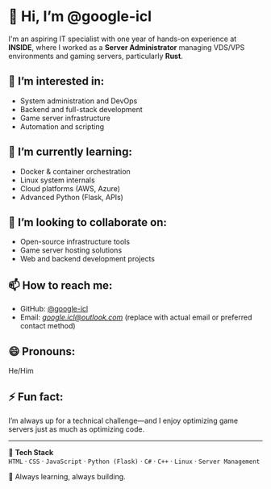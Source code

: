 # 👋 Hi, I’m @google-icl

I'm an aspiring IT specialist with one year of hands-on experience at **INSIDE**, where I worked as a **Server Administrator** managing VDS/VPS environments and gaming servers, particularly **Rust**.

## 👀 I’m interested in:
- System administration and DevOps
- Backend and full-stack development
- Game server infrastructure
- Automation and scripting

## 🌱 I’m currently learning:
- Docker & container orchestration
- Linux system internals
- Cloud platforms (AWS, Azure)
- Advanced Python (Flask, APIs)

## 💞️ I’m looking to collaborate on:
- Open-source infrastructure tools
- Game server hosting solutions
- Web and backend development projects

## 📫 How to reach me:
- GitHub: [@google-icl](https://github.com/google-icl)
- Email: *google.icl@outlook.com* (replace with actual email or preferred contact method)

## 😄 Pronouns:
He/Him

## ⚡ Fun fact:
I’m always up for a technical challenge—and I enjoy optimizing game servers just as much as optimizing code.

---

🧰 **Tech Stack**  
`HTML` · `CSS` · `JavaScript` · `Python (Flask)` · `C#` · `C++` · `Linux` · `Server Management`

🌱 Always learning, always building.
